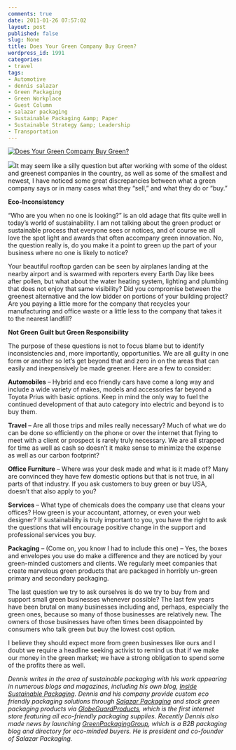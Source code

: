```yaml
---
comments: true
date: 2011-01-26 07:57:02
layout: post
published: false
slug: None
title: Does Your Green Company Buy Green?
wordpress_id: 1991
categories:
- travel
tags:
- Automotive
- dennis salazar
- Green Packaging
- Green Workplace
- Guest Column
- salazar packaging
- Sustainable Packaging &amp; Paper
- Sustainable Strategy &amp; Leadership
- Transportation
---
```


[![Does Your Green Company Buy Green?](http://www.environmentalleader.com/wp-content/uploads/yapb_cache/salazar_dennis_salazar_packaging1.4ashy7ay0go4w08gg0oscg00o.a9sxxja1njksswcs400wcc4cg.th.jpeg)](http://www.environmentalleader.com/2011/01/26/does-your-green-company-buy-green/)

[![](http://www.environmentalleader.com/wp-content/uploads/2011/01/salazar-dennis-salazar-packaging.jpg)](http://www.environmentalleader.com/wp-content/uploads/2011/01/salazar-dennis-salazar-packaging.jpg)It may seem like a silly question but after working with some of the oldest and greenest companies in the country, as well as some of the smallest and newest, I have noticed some great discrepancies between what a green company says or in many cases what they “sell,” and what they do or “buy.”




**Eco-Inconsistency**




“Who are you when no one is looking?” is an old adage that fits quite well in today’s world of sustainability. I am not talking about the green product or sustainable process that everyone sees or notices, and of course we all love the spot light and awards that often accompany green innovation. No, the question really is, do you make it a point to green up the part of your business where no one is likely to notice?




Your beautiful rooftop garden can be seen by airplanes landing at the nearby airport and is swarmed with reporters every Earth Day like bees after pollen, but what about the water heating system, lighting and plumbing that does not enjoy that same visibility? Did you compromise between the greenest alternative and the low bidder on portions of your building project? Are you paying a little more for the company that recycles your manufacturing and office waste or a little less to the company that takes it to the nearest landfill?




**Not Green Guilt but Green Responsibility**




The purpose of these questions is not to focus blame but to identify inconsistencies and, more importantly, opportunities. We are all guilty in one form or another so let’s get beyond that and zero in on the areas that can easily and inexpensively be made greener. Here are a few to consider:




**Automobiles** – Hybrid and eco friendly cars have come a long way and include a wide variety of makes, models and accessories far beyond a Toyota Prius with basic options. Keep in mind the only way to fuel the continued development of that auto category into electric and beyond is to buy them.




**Travel** – Are all those trips and miles really necessary? Much of what we do can be done so efficiently on the phone or over the internet that flying to meet with a client or prospect is rarely truly necessary. We are all strapped for time as well as cash so doesn’t it make sense to minimize the expense as well as our carbon footprint?




**Office Furniture** – Where was your desk made and what is it made of? Many are convinced they have few domestic options but that is not true, in all parts of that industry. If you ask customers to buy green or buy USA, doesn’t that also apply to you?




**Services** – What type of chemicals does the company use that cleans your offices? How green is your accountant, attorney, or even your web designer? If sustainability is truly important to you, you have the right to ask the questions that will encourage positive change in the support and professional services you buy.




**Packaging** – (Come on, you know I had to include this one) – Yes, the boxes and envelopes you use do make a difference and they are noticed by your green-minded customers and clients. We regularly meet companies that create marvelous green products that are packaged in horribly un-green primary and secondary packaging.




The last question we try to ask ourselves is do we try to buy from and support small green businesses whenever possible? The last few years have been brutal on many businesses including and, perhaps, especially the green ones, because so many of those businesses are relatively new. The owners of those businesses have often times been disappointed by consumers who talk green but buy the lowest cost option.




I believe they should expect more from green businesses like ours and I doubt we require a headline seeking activist to remind us that if we make our money in the green market; we have a strong obligation to spend some of the profits there as well.




_Dennis writes in the area of sustainable packaging with his work   appearing in numerous blogs and magazines, including his own blog, [Inside Sustainable Packaging](http://blog.salazarpackaging.com/). Dennis and his company provide custom eco friendly packaging solutions through [Salazar Packaging](http://www.salazarpackaging.com/) and stock green packaging products via [GlobeGuardProducts](http://www.globeguardproducts.com/), which is the first internet store featuring all eco-friendly packaging supplies. Recently Dennis also made news by launching [GreenPackagingGroup](http://www.greenpackaginggroup.com/), which is a B2B packaging blog and directory for eco-minded buyers. He is president and co-founder of Salazar Packaging._
